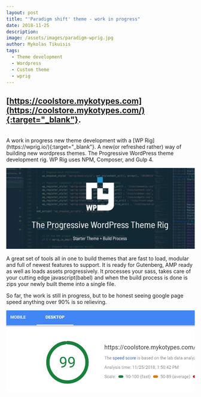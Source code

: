 ```yaml
---
layout: post
title: "'Paradigm shift' theme - work in progress"
date: 2018-11-25
description: 
image: /assets/images/paradigm-wprig.jpg
author: Mykolas Tikuisis
tags: 
  - Theme development
  - Wordpress
  - Custom theme
  - wprig
---
```


## [https://coolstore.mykotypes.com](https://coolstore.mykotypes.com/){:target="_blank"}.

<br>
A work in progress new theme development with a [WP Rig](https://wprig.io/){:target="_blank"}. A new(or refreshed rather) way of building new wordpress themes. The Progressive WordPress theme development rig. WP Rig uses NPM, Composer, and Gulp 4. 

![Placeholder](/assets/images/wprig.jpg)

A great set of tools all in one to build themes that are fast to load, modular and full of newest features to support. It is ready for Gutenberg, AMP ready as well as loads assets progressively. It processes your sass, takes care of your cutting edge javascript(babel) and when the build process is done is zips your newly built theme into a single file.

So far, the work is still in progress, but to be honest seeing google page speed anything over 90% is so relieving.

![speed](/assets/images/wprig-speed.jpg)